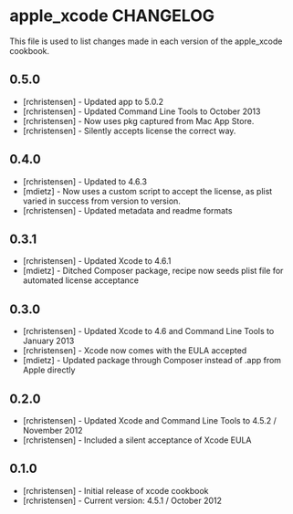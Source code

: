 apple_xcode CHANGELOG
=====================

This file is used to list changes made in each version of the apple_xcode cookbook.

0.5.0
-----
- [rchristensen] - Updated app to 5.0.2
- [rchristensen] - Updated Command Line Tools to October 2013
- [rchristensen] - Now uses pkg captured from Mac App Store.
- [rchristensen] - Silently accepts license the correct way.

0.4.0
-----
- [rchristensen] - Updated to 4.6.3
- [mdietz] - Now uses a custom script to accept the license, as plist varied in success from version to version.
- [rchristensen] - Updated metadata and readme formats

0.3.1
-----
- [rchristensen] - Updated Xcode to 4.6.1
- [mdietz] - Ditched Composer package, recipe now seeds plist file for automated license acceptance

0.3.0
-----
- [rchristensen] - Updated Xcode to 4.6 and Command Line Tools to January 2013
- [rchristensen] - Xcode now comes with the EULA accepted
- [mdietz] - Updated package through Composer instead of .app from Apple directly

0.2.0
-----
- [rchristensen] - Updated Xcode and Command Line Tools to 4.5.2 / November 2012
- [rchristensen] - Included a silent acceptance of Xcode EULA

0.1.0
-----
- [rchristensen] - Initial release of xcode cookbook
- [rchristensen] - Current version: 4.5.1 / October 2012

